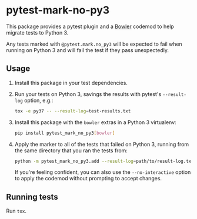 pytest-mark-no-py3
==================

This package provides a pytest plugin and a [Bowler](https://pybowler.io/)
codemod to help migrate tests to Python 3.

Any tests marked with `@pytest.mark.no_py3` will be expected to fail when
running on Python 3 and will fail the test if they pass unexpectedly.

Usage
-----

1. Install this package in your test dependencies.

2. Run your tests on Python 3, savings the results with pytest's `--result-log`
   option, e.g.:

   ```sh
   tox -e py37 -- --result-log=test-results.txt
   ```

3. Install this package with the `bowler` extras in a Python 3 virtualenv:

   ```sh
   pip install pytest_mark_no_py3[bowler]
   ```

4. Apply the marker to all of the tests that failed on Python 3, running from
   the same directory that you ran the tests from:

   ```sh
   python -m pytest_mark_no_py3.add --result-log=path/to/result-log.txt path/to/your/tests
   ```

   If you're feeling confident, you can also use the `--no-interactive` option
   to apply the codemod without prompting to accept changes.

Running tests
-------------

Run `tox`.
